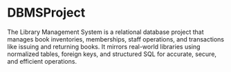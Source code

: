 # DBMSProject
The Library Management System is a relational database project that manages book inventories, memberships, staff operations, and transactions like issuing and returning books. It mirrors real-world libraries using normalized tables, foreign keys, and structured SQL for accurate, secure, and efficient operations.
